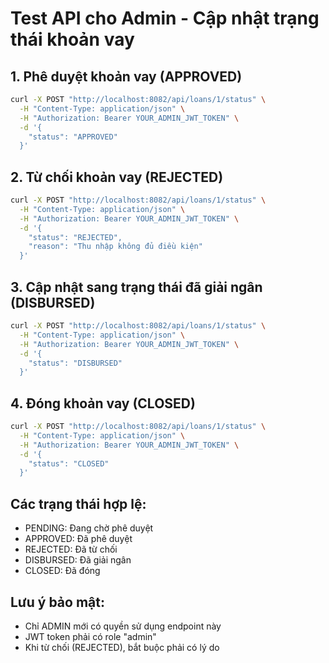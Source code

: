 # Test API cho Admin - Cập nhật trạng thái khoản vay

## 1. Phê duyệt khoản vay (APPROVED)
```bash
curl -X POST "http://localhost:8082/api/loans/1/status" \
  -H "Content-Type: application/json" \
  -H "Authorization: Bearer YOUR_ADMIN_JWT_TOKEN" \
  -d '{
    "status": "APPROVED"
  }'
```

## 2. Từ chối khoản vay (REJECTED)
```bash
curl -X POST "http://localhost:8082/api/loans/1/status" \
  -H "Content-Type: application/json" \
  -H "Authorization: Bearer YOUR_ADMIN_JWT_TOKEN" \
  -d '{
    "status": "REJECTED",
    "reason": "Thu nhập không đủ điều kiện"
  }'
```

## 3. Cập nhật sang trạng thái đã giải ngân (DISBURSED)
```bash
curl -X POST "http://localhost:8082/api/loans/1/status" \
  -H "Content-Type: application/json" \
  -H "Authorization: Bearer YOUR_ADMIN_JWT_TOKEN" \
  -d '{
    "status": "DISBURSED"
  }'
```

## 4. Đóng khoản vay (CLOSED)
```bash
curl -X POST "http://localhost:8082/api/loans/1/status" \
  -H "Content-Type: application/json" \
  -H "Authorization: Bearer YOUR_ADMIN_JWT_TOKEN" \
  -d '{
    "status": "CLOSED"
  }'
```

## Các trạng thái hợp lệ:
- PENDING: Đang chờ phê duyệt
- APPROVED: Đã phê duyệt
- REJECTED: Đã từ chối
- DISBURSED: Đã giải ngân
- CLOSED: Đã đóng

## Lưu ý bảo mật:
- Chỉ ADMIN mới có quyền sử dụng endpoint này
- JWT token phải có role "admin"
- Khi từ chối (REJECTED), bắt buộc phải có lý do
